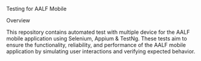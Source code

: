 Testing for AALF Mobile

Overview

This repository contains automated test with multiple device for the AALF mobile application using Selenium, Appium & TestNg. These tests aim to ensure the functionality, reliability, and performance of the AALF mobile application by simulating user interactions and verifying expected behavior.
